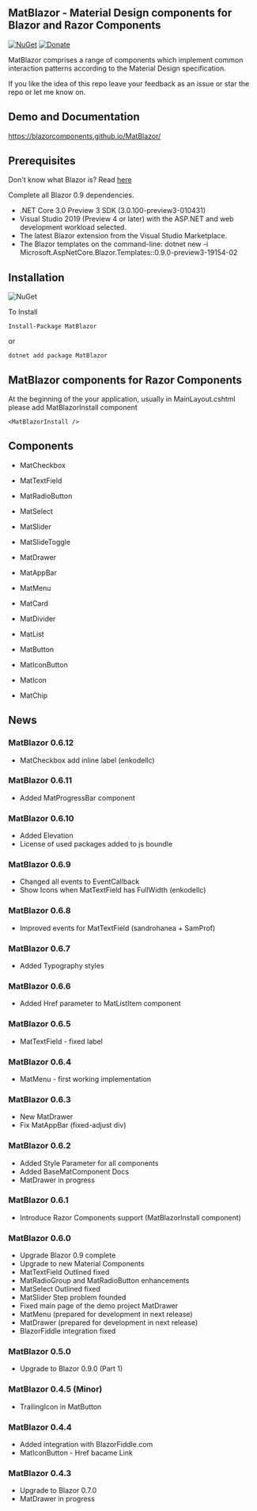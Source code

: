 ## MatBlazor - Material Design components for Blazor and Razor Components
[![NuGet](https://img.shields.io/nuget/v/MatBlazor.svg)](https://www.nuget.org/packages/MatBlazor/)
[![Donate](https://www.paypalobjects.com/en_US/i/btn/btn_donate_SM.gif)](https://www.paypal.com/cgi-bin/webscr?cmd=_s-xclick&hosted_button_id=9XT68N2VKWTPE&source=url)

MatBlazor comprises a range of components which implement common interaction patterns according to the Material Design specification.

If you like the idea of this repo leave your feedback as an issue or star the repo or let me know on.

## Demo and Documentation
https://blazorcomponents.github.io/MatBlazor/


## Prerequisites

Don't know what Blazor is? Read [here](https://github.com/aspnet/Blazor)

Complete all Blazor 0.9  dependencies.

- .NET Core 3.0 Preview 3 SDK (3.0.100-preview3-010431)
- Visual Studio 2019 (Preview 4 or later) with the ASP.NET and web development workload selected.
- The latest Blazor extension from the Visual Studio Marketplace.
- The Blazor templates on the command-line: dotnet new -i Microsoft.AspNetCore.Blazor.Templates::0.9.0-preview3-19154-02

## Installation 

![NuGet](https://img.shields.io/nuget/v/MatBlazor.svg)


To Install 

```
Install-Package MatBlazor
```
or 
```
dotnet add package MatBlazor
```

## MatBlazor components for Razor Components
At the beginning of the your application, usually in MainLayout.cshtml please add MatBlazorInstall component
```
<MatBlazorInstall />
```

## Components

- MatCheckbox
- MatTextField
- MatRadioButton
- MatSelect
- MatSlider
- MatSlideToggle

- MatDrawer
- MatAppBar
- MatMenu

- MatCard
- MatDivider
- MatList

- MatButton
- MatIconButton
- MatIcon
- MatChip


## News

### MatBlazor 0.6.12
- MatCheckbox add inline label (enkodellc)

### MatBlazor 0.6.11
- Added MatProgressBar component

### MatBlazor 0.6.10
- Added Elevation
- License of used packages added to js boundle

### MatBlazor 0.6.9
- Changed all events to EventCallback
- Show Icons when MatTextField has FullWidth (enkodellc)

### MatBlazor 0.6.8
- Improved events for MatTextField (sandrohanea + SamProf)

### MatBlazor 0.6.7
- Added Typography styles

### MatBlazor 0.6.6
- Added Href parameter to MatListItem component

### MatBlazor 0.6.5
- MatTextField - fixed label

### MatBlazor 0.6.4
- MatMenu - first working implementation

### MatBlazor 0.6.3
- New MatDrawer
- Fix MatAppBar (fixed-adjust div)

### MatBlazor 0.6.2
- Added Style Parameter for all components
- Added BaseMatComponent Docs
- MatDrawer in progress

### MatBlazor 0.6.1
- Introduce Razor Components support (MatBlazorInstall component)

### MatBlazor 0.6.0
- Upgrade Blazor 0.9 complete
- Upgrade to new Material Components
- MatTextField Outlined fixed
- MatRadioGroup and MatRadioButton enhancements
- MatSelect Outlined fixed
- MatSlider Step problem founded
- Fixed main page of the demo project MatDrawer
- MatMenu (prepared for development in next release)
- MatDrawer (prepared for development in next release)
- BlazorFiddle integration fixed

### MatBlazor 0.5.0
- Upgrade to Blazor 0.9.0 (Part 1)

### MatBlazor 0.4.5 (Minor)
- TrailingIcon in MatButton

### MatBlazor 0.4.4
- Added integration with BlazorFiddle.com
- MatIconButton - Href bacame Link

### MatBlazor 0.4.3
- Upgrade to Blazor 0.7.0
- MatDrawer in progress
